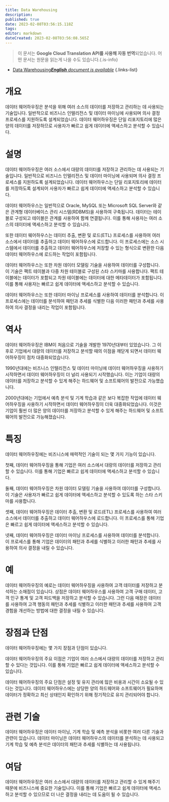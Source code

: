 ```yaml
---
title: Data Warehousing
description: 
published: true
date: 2023-02-08T03:56:15.118Z
tags: 
editor: markdown
dateCreated: 2023-02-08T03:56:08.565Z
---
```


> 이 문서는 **Google Cloud Translation API를 사용해 자동 번역**되었습니다.
어떤 문서는 원문을 읽는게 나을 수도 있습니다.{.is-info}



- [Data Warehousing***English** document is available*](/en/Knowledge-base/Dictionary/data-warehousing)
{.links-list}


# 개요
데이터 웨어하우징은 분석을 위해 여러 소스의 데이터를 저장하고 관리하는 데 사용되는 기술입니다. 일반적으로 비즈니스 인텔리전스 및 데이터 마이닝에 사용되며 의사 결정 프로세스를 지원하도록 설계되었습니다. 데이터 웨어하우징은 단일 리포지토리에 많은 양의 데이터를 저장하므로 사용자가 빠르고 쉽게 데이터에 액세스하고 분석할 수 있습니다.

# 설명
데이터 웨어하우징은 여러 소스에서 대량의 데이터를 저장하고 관리하는 데 사용되는 기술입니다. 일반적으로 비즈니스 인텔리전스 및 데이터 마이닝에 사용되며 의사 결정 프로세스를 지원하도록 설계되었습니다. 데이터 웨어하우스는 단일 리포지토리에 데이터를 저장하도록 설계되어 사용자가 빠르고 쉽게 데이터에 액세스하고 분석할 수 있습니다.

데이터 웨어하우스는 일반적으로 Oracle, MySQL 또는 Microsoft SQL Server와 같은 관계형 데이터베이스 관리 시스템(RDBMS)을 사용하여 구축됩니다. 데이터는 테이블로 구성되고 테이블은 관계를 사용하여 함께 연결됩니다. 이를 통해 사용자는 여러 소스의 데이터에 액세스하고 분석할 수 있습니다.

또한 데이터 웨어하우스는 데이터 추출, 변환 및 로드(ETL) 프로세스를 사용하여 여러 소스에서 데이터를 추출하고 데이터 웨어하우스에 로드합니다. 이 프로세스에는 소스 시스템에서 데이터를 추출하고 데이터 웨어하우스에 저장할 수 있는 형식으로 변환한 다음 데이터 웨어하우스에 로드하는 작업이 포함됩니다.

데이터 웨어하우스는 또한 차원 데이터 모델링 기술을 사용하여 데이터를 구성합니다. 이 기술은 팩트 테이블과 다중 차원 테이블로 구성된 스타 스키마를 사용합니다. 팩트 테이블에는 데이터가 포함되고 차원 테이블에는 데이터에 대한 메타데이터가 포함됩니다. 이를 통해 사용자는 빠르고 쉽게 데이터에 액세스하고 분석할 수 있습니다.

데이터 웨어하우스는 또한 데이터 마이닝 프로세스를 사용하여 데이터를 분석합니다. 이 프로세스에는 데이터를 분석하여 패턴과 추세를 식별한 다음 이러한 패턴과 추세를 사용하여 의사 결정을 내리는 작업이 포함됩니다.

# 역사
데이터 웨어하우징은 IBM이 처음으로 기술을 개발한 1970년대부터 있었습니다. 그 이후로 기업에서 대량의 데이터를 저장하고 분석할 때의 이점을 깨닫게 되면서 데이터 웨어하우징이 점차 대중화되었습니다.

1990년대에는 비즈니스 인텔리전스 및 데이터 마이닝에 데이터 웨어하우징을 사용하기 시작하면서 데이터 웨어하우징이 더 널리 사용되기 시작했습니다. 이는 기업이 대량의 데이터를 저장하고 분석할 수 있게 해주는 하드웨어 및 소프트웨어의 발전으로 가능했습니다.

2000년대에는 기업에서 예측 분석 및 기계 학습과 같은 보다 복잡한 작업에 데이터 웨어하우징을 사용하기 시작하면서 데이터 웨어하우징이 더욱 대중화되었습니다. 이것은 기업이 훨씬 더 많은 양의 데이터를 저장하고 분석할 수 있게 해주는 하드웨어 및 소프트웨어의 발전으로 가능해졌습니다.

# 특징
데이터 웨어하우징에는 비즈니스에 매력적인 기술이 되는 몇 가지 기능이 있습니다.

첫째, 데이터 웨어하우징을 통해 기업은 여러 소스에서 대량의 데이터를 저장하고 관리할 수 있습니다. 이를 통해 기업은 빠르고 쉽게 데이터에 액세스하고 분석할 수 있습니다.

둘째, 데이터 웨어하우징은 차원 데이터 모델링 기술을 사용하여 데이터를 구성합니다. 이 기술은 사용자가 빠르고 쉽게 데이터에 액세스하고 분석할 수 있도록 하는 스타 스키마를 사용합니다.

셋째, 데이터 웨어하우징은 데이터 추출, 변환 및 로드(ETL) 프로세스를 사용하여 여러 소스에서 데이터를 추출하고 데이터 웨어하우스에 로드합니다. 이 프로세스를 통해 기업은 빠르고 쉽게 데이터에 액세스하고 분석할 수 있습니다.

넷째, 데이터 웨어하우징은 데이터 마이닝 프로세스를 사용하여 데이터를 분석합니다. 이 프로세스를 통해 기업은 데이터의 패턴과 추세를 식별하고 이러한 패턴과 추세를 사용하여 의사 결정을 내릴 수 있습니다.

# 예
데이터 웨어하우징의 예로는 데이터 웨어하우징을 사용하여 고객 데이터를 저장하고 분석하는 소매점이 있습니다. 상점은 데이터 웨어하우스를 사용하여 고객 구매 데이터, 고객 인구 통계 및 고객 피드백을 저장하고 분석할 수 있습니다. 그런 다음 매장은 데이터를 사용하여 고객 행동의 패턴과 추세를 식별하고 이러한 패턴과 추세를 사용하여 고객 경험을 개선하는 방법에 대한 결정을 내릴 수 있습니다.

# 장점과 단점
데이터 웨어하우징에는 몇 가지 장점과 단점이 있습니다.

데이터 웨어하우징의 주요 이점은 기업이 여러 소스에서 대량의 데이터를 저장하고 관리할 수 있다는 것입니다. 이를 통해 기업은 빠르고 쉽게 데이터에 액세스하고 분석할 수 있습니다.

데이터 웨어하우징의 주요 단점은 설정 및 유지 관리에 많은 비용과 시간이 소요될 수 있다는 것입니다. 데이터 웨어하우스에는 상당한 양의 하드웨어와 소프트웨어가 필요하며 데이터가 정확하고 최신 상태인지 확인하기 위해 정기적으로 유지 관리되어야 합니다.

# 관련 기술
데이터 웨어하우징은 데이터 마이닝, 기계 학습 및 예측 분석을 비롯한 여러 다른 기술과 관련이 있습니다. 데이터 마이닝은 데이터 웨어하우스의 데이터를 분석하는 데 사용되고 기계 학습 및 예측 분석은 데이터의 패턴과 추세를 식별하는 데 사용됩니다.

# 여담
데이터 웨어하우징은 여러 소스에서 대량의 데이터를 저장하고 관리할 수 있게 해주기 때문에 비즈니스에 중요한 기술입니다. 이를 통해 기업은 빠르고 쉽게 데이터에 액세스하고 분석할 수 있으므로 더 나은 결정을 내리는 데 도움이 될 수 있습니다.